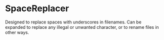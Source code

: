 # SpaceReplacer
Designed to replace spaces with underscores in filenames. Can be expanded to replace any illegal or unwanted character, or to rename files in other ways.
